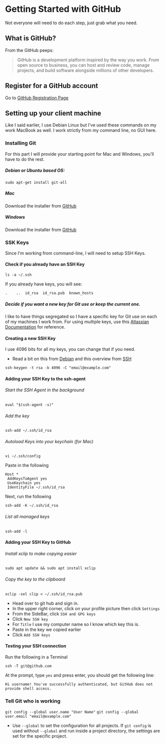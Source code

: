 # Getting Started with GitHub
Not everyone will need to do each step, just grab what you need.

## What is GitHub?
From the GitHub peeps:
> GitHub is a development platform inspired by the way you work. From open source to business, you can host and review code, manage projects, and build software alongside millions of other developers.

## Register for a GitHub account
Go to [GitHub Registration Page](https://github.com/join?source=header-home)

## Setting up your client machine
Like I said earlier, I use Debian Linux but I've used these commands on my work MacBook as well. I work strictly from my command line, no GUI here.

### Installing Git
For this part I will provide your starting point for Mac and Windows, you'll have to do the rest.
##### Debian or Ubuntu based OS:
`sudo apt-get install git-all`
##### Mac
Download the installer from [GitHub](http://mac.github.com.)
##### Windows
Download the installer from [GitHub](http://windows.github.com)

### SSK Keys
Since I'm working from command-line, I will need to setup SSH Keys.

#### Check if you already have an SSH Key
`ls -a ~/.ssh`

If you already have keys, you will see:

`.    ..  id_rsa  id_rsa.pub  known_hosts`

##### Decide if you want a new key for Git use or keep the current one.
I like to have things segregated so I have a specific key for Git use on each of my machines I work from. For using multiple keys, use this [Atlassian Documentation](https://confluence.atlassian.com/bitbucket/configure-multiple-ssh-identities-for-gitbash-mac-osx-linux-271943168.html) for reference.

#### Creating a new SSH Key
I use 4096 bits for all my keys, you can change that if you need.
* Read a bit on this from [Debian](https://lists.debian.org/debian-devel-announce/2010/09/msg00003.html) and this overview from [SSH](https://www.ssh.com/ssh/keygen/)

`ssh-keygen -t rsa -b 4096 -C "email@example.com"`

#### Adding your SSH Key to the ssh-agent
###### Start the SSH Agent in the background
`eval "$(ssh-agent -s)"`

###### Add the key
`ssh-add ~/.ssh/id_rsa`

###### Autoload Keys into your keychain (for Mac)
`vi ~/.ssh/config`

Paste in the following

```
Host *
 AddKeysToAgent yes
 UseKeychain yes
 IdentityFile ~/.ssh/id_rsa
```

Next, run the following

`ssh-add -K ~/.ssh/id_rsa`


###### List all managed keys
`ssh-add -l`

#### Adding your SSH Key to GitHub
###### Install xclip to make copying easier
`sudo apt update && sudo apt install xclip`

###### Copy the key to the clipboard
`xclip -sel clip < ~/.ssh/id_rsa.pub`

* Head over to git hub and sign in.
* In the upper right corner, click on your profile picture then click `Settings`
* From the SideBar, click `SSH and GPG keys`
* Click `New SSH key`
* For `Title` I use my computer name so I know which key this is.
* Paste in the key we copied earlier
* Click `Add SSH keys`

#### Testing your SSH connection
Run the following in a Terminal

`ssh -T git@github.com`

At the prompt, type `yes` and press enter, you should get the following line:

`Hi username! You've successfully authenticated, but GitHub does not provide shell access.`

### Tell Git who is working
`git config --global user.name "User Name"`
`git config --global user.email "email@example.com"`

* Use `--global` to set the configuration for all projects. If `git config` is used without `--global` and run inside a project directory, the settings are set for the specific project.
